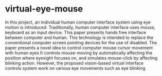 # virtual-eye-mouse

In this project, an individual human computer interface system using eye motion is 
introduced. Traditionally, human computer interface uses mouse, keyboard as an input 
device. This paper presents hands free interface between computer and human. This
technology is intended to replace the conventional computer screen pointing devices for 
the use of disabled. The paper presents a novel idea to control computer mouse cursor
movement with human eyes It controls mouse-moving by automatically affecting the 
position where eyesight focuses on, and simulates mouse-click by affecting blinking 
action. However, the proposed vision-based virtual interface controls system work on 
various eye movements such as eye blinking
